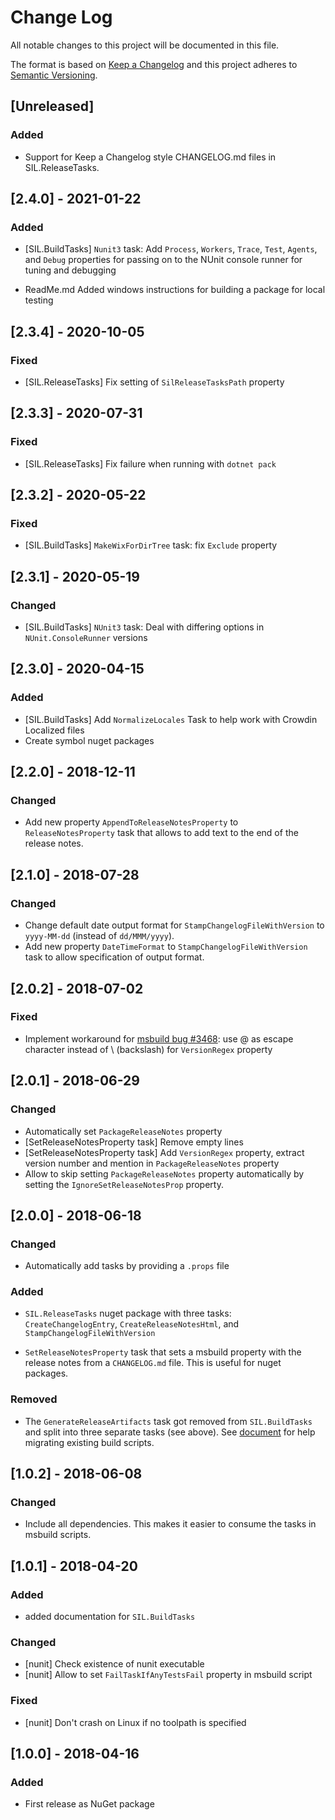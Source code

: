 # Change Log

All notable changes to this project will be documented in this file.

The format is based on [Keep a Changelog](http://keepachangelog.com/)
and this project adheres to [Semantic Versioning](http://semver.org/).

<!-- Available types of changes:
### Added
### Changed
### Fixed
### Deprecated
### Removed
### Security
-->

## [Unreleased]

### Added
- Support for Keep a Changelog style CHANGELOG.md files in SIL.ReleaseTasks.

## [2.4.0] - 2021-01-22

### Added

- [SIL.BuildTasks] `Nunit3` task: Add `Process`, `Workers`, `Trace`, `Test`, `Agents`, and `Debug` properties for passing
  on to the NUnit console runner for tuning and debugging

- ReadMe.md Added windows instructions for building a package for local testing

## [2.3.4] - 2020-10-05

### Fixed

- [SIL.ReleaseTasks] Fix setting of `SilReleaseTasksPath` property

## [2.3.3] - 2020-07-31

### Fixed

- [SIL.ReleaseTasks] Fix failure when running with `dotnet pack`

## [2.3.2] - 2020-05-22

### Fixed

- [SIL.BuildTasks] `MakeWixForDirTree` task: fix `Exclude` property

## [2.3.1] - 2020-05-19

### Changed

- [SIL.BuildTasks] `NUnit3` task: Deal with differing options in `NUnit.ConsoleRunner` versions

## [2.3.0] - 2020-04-15

### Added

- [SIL.BuildTasks] Add `NormalizeLocales` Task to help work with Crowdin Localized files
- Create symbol nuget packages

## [2.2.0] - 2018-12-11

### Changed

- Add new property `AppendToReleaseNotesProperty` to `ReleaseNotesProperty` task
  that allows to add text to the end of the release notes.

## [2.1.0] - 2018-07-28

### Changed

- Change default date output format for `StampChangelogFileWithVersion` to
  `yyyy-MM-dd` (instead of `dd/MMM/yyyy`).
- Add new property `DateTimeFormat` to `StampChangelogFileWithVersion` task
  to allow specification of output format.

## [2.0.2] - 2018-07-02

### Fixed

- Implement workaround for [msbuild bug #3468](https://github.com/Microsoft/msbuild/issues/3468):
  use @ as escape character instead of \\ (backslash) for `VersionRegex` property

## [2.0.1] - 2018-06-29

### Changed

- Automatically set `PackageReleaseNotes` property
- [SetReleaseNotesProperty task] Remove empty lines
- [SetReleaseNotesProperty task] Add `VersionRegex` property, extract version number and mention
  in `PackageReleaseNotes` property
- Allow to skip setting `PackageReleaseNotes` property automatically by setting the
  `IgnoreSetReleaseNotesProp` property.

## [2.0.0] - 2018-06-18

### Changed

- Automatically add tasks by providing a `.props` file

### Added

- `SIL.ReleaseTasks` nuget package with three tasks: `CreateChangelogEntry`, `CreateReleaseNotesHtml`,
  and `StampChangelogFileWithVersion`

- `SetReleaseNotesProperty` task that sets a msbuild property with the release notes from a
  `CHANGELOG.md` file. This is useful for nuget packages.

### Removed

- The `GenerateReleaseArtifacts` task got removed from `SIL.BuildTasks` and split into three
  separate tasks (see above). See [document](Documentation/Migration.md#upgrade-to-version-2) for help
  migrating existing build scripts.

## [1.0.2] - 2018-06-08

### Changed

- Include all dependencies. This makes it easier to consume the tasks in msbuild scripts.

## [1.0.1] - 2018-04-20

### Added

- added documentation for `SIL.BuildTasks`

### Changed

- [nunit] Check existence of nunit executable
- [nunit] Allow to set `FailTaskIfAnyTestsFail` property in msbuild script

### Fixed

- [nunit] Don't crash on Linux if no toolpath is specified

## [1.0.0] - 2018-04-16

### Added

- First release as NuGet package
